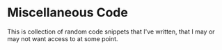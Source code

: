 # Miscellaneous Code

This is collection of random code snippets that I've written,
that I may or may not want access to at some point.